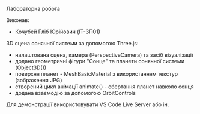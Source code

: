 Лабораторна робота

Виконав:
- Кочубей Гліб Юрійович (IT-ЗП01)

3D сцена сонячної системи за допомогою Three.js:

- налаштована сцена, камера (PerspectiveCamera) та засіб візуалізації
- додано геометричні фігури "Сонце" та планети сонячної системи (Object3D())
- поверхня планет - MeshBasicMaterial з використанням текстур (зображення JPG)
- створений цикл анімації animate() - обертання планет навколо сонця
- додана взаємодію за допомогою OrbitControls

Для демонстрації використовувати VS Code Live Server або ін. 
